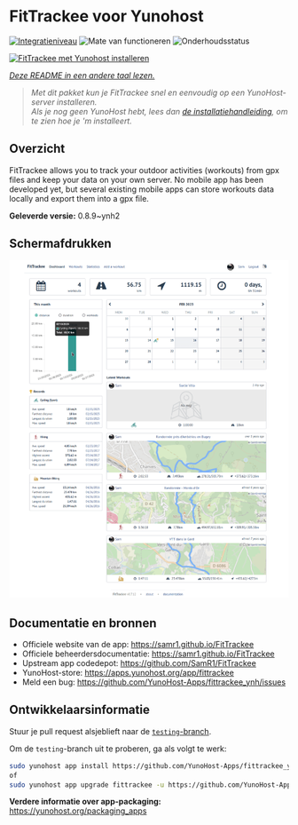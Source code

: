 <!--
NB: Deze README is automatisch gegenereerd door <https://github.com/YunoHost/apps/tree/master/tools/readme_generator>
Hij mag NIET handmatig aangepast worden.
-->

# FitTrackee voor Yunohost

[![Integratieniveau](https://dash.yunohost.org/integration/fittrackee.svg)](https://ci-apps.yunohost.org/ci/apps/fittrackee/) ![Mate van functioneren](https://ci-apps.yunohost.org/ci/badges/fittrackee.status.svg) ![Onderhoudsstatus](https://ci-apps.yunohost.org/ci/badges/fittrackee.maintain.svg)

[![FitTrackee met Yunohost installeren](https://install-app.yunohost.org/install-with-yunohost.svg)](https://install-app.yunohost.org/?app=fittrackee)

*[Deze README in een andere taal lezen.](./ALL_README.md)*

> *Met dit pakket kun je FitTrackee snel en eenvoudig op een YunoHost-server installeren.*  
> *Als je nog geen YunoHost hebt, lees dan [de installatiehandleiding](https://yunohost.org/install), om te zien hoe je 'm installeert.*

## Overzicht

FitTrackee allows you to track your outdoor activities (workouts) from gpx files and keep your data on your own server.
No mobile app has been developed yet, but several existing mobile apps can store workouts data locally and export them into a gpx file.


**Geleverde versie:** 0.8.9~ynh2

## Schermafdrukken

![Schermafdrukken van FitTrackee](./doc/screenshots/screenshot-fittrackee.png)

## Documentatie en bronnen

- Officiele website van de app: <https://samr1.github.io/FitTrackee>
- Officiele beheerdersdocumentatie: <https://samr1.github.io/FitTrackee>
- Upstream app codedepot: <https://github.com/SamR1/FitTrackee>
- YunoHost-store: <https://apps.yunohost.org/app/fittrackee>
- Meld een bug: <https://github.com/YunoHost-Apps/fittrackee_ynh/issues>

## Ontwikkelaarsinformatie

Stuur je pull request alsjeblieft naar de [`testing`-branch](https://github.com/YunoHost-Apps/fittrackee_ynh/tree/testing).

Om de `testing`-branch uit te proberen, ga als volgt te werk:

```bash
sudo yunohost app install https://github.com/YunoHost-Apps/fittrackee_ynh/tree/testing --debug
of
sudo yunohost app upgrade fittrackee -u https://github.com/YunoHost-Apps/fittrackee_ynh/tree/testing --debug
```

**Verdere informatie over app-packaging:** <https://yunohost.org/packaging_apps>
